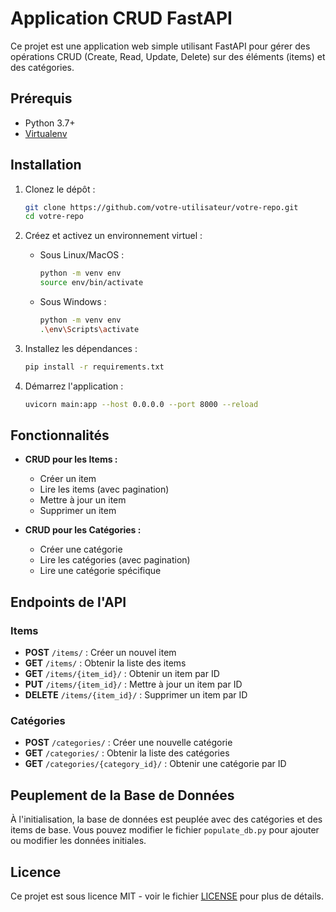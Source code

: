 # Application CRUD FastAPI

Ce projet est une application web simple utilisant FastAPI pour gérer des opérations CRUD (Create, Read, Update, Delete) sur des éléments (items) et des catégories.

## Prérequis

- Python 3.7+
- [Virtualenv](https://virtualenv.pypa.io/en/latest/)

## Installation

1. Clonez le dépôt :

   ```bash
   git clone https://github.com/votre-utilisateur/votre-repo.git
   cd votre-repo
   ```

2. Créez et activez un environnement virtuel :

   - Sous Linux/MacOS :

     ```bash
     python -m venv env
     source env/bin/activate
     ```

   - Sous Windows :

     ```bash
     python -m venv env
     .\env\Scripts\activate
     ```

3. Installez les dépendances :

   ```bash
   pip install -r requirements.txt
   ```

4. Démarrez l'application :

   ```bash
   uvicorn main:app --host 0.0.0.0 --port 8000 --reload
   ```


## Fonctionnalités

- **CRUD pour les Items :**
  - Créer un item
  - Lire les items (avec pagination)
  - Mettre à jour un item
  - Supprimer un item

- **CRUD pour les Catégories :**
  - Créer une catégorie
  - Lire les catégories (avec pagination)
  - Lire une catégorie spécifique

## Endpoints de l'API

### Items

- **POST** `/items/` : Créer un nouvel item
- **GET** `/items/` : Obtenir la liste des items
- **GET** `/items/{item_id}/` : Obtenir un item par ID
- **PUT** `/items/{item_id}/` : Mettre à jour un item par ID
- **DELETE** `/items/{item_id}/` : Supprimer un item par ID

### Catégories

- **POST** `/categories/` : Créer une nouvelle catégorie
- **GET** `/categories/` : Obtenir la liste des catégories
- **GET** `/categories/{category_id}/` : Obtenir une catégorie par ID

## Peuplement de la Base de Données

À l'initialisation, la base de données est peuplée avec des catégories et des items de base. Vous pouvez modifier le fichier `populate_db.py` pour ajouter ou modifier les données initiales.


## Licence

Ce projet est sous licence MIT - voir le fichier [LICENSE](LICENSE) pour plus de détails.
